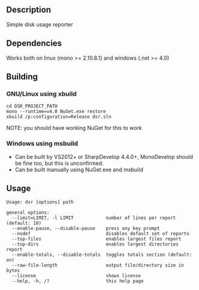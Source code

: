 ﻿## Description

Simple disk usage reporter

## Dependencies

Works both on linux (mono >= 2.10.8.1) and windows (.net >= 4.0)

## Building

### GNU/Linux using xbuild
```
cd DSR_PROJECT_PATH
mono --runtime=v4.0 NuGet.exe restore
xbuild /p:configuration=Release dsr.sln
```
NOTE: you should have working NuGet for this to work

### Windows using msbuild

* Can be built by VS2012+ or SharpDevelop 4.4.0+, MonoDevelop should be fine too, but this is unconfirmed.
* Can be built manually using NuGet.exe and msbuild

## Usage
```
Usage: dsr [options] path

general options:
  --limit=LIMIT, -l LIMIT            number of lines per report (default: 10)
  --enable-pause, --disable-pause    press any key prompt
  --nodef                            disables default set of reports
  --top-files                        enables largest files report
  --top-dirs                         enables largest directories report
  --enable-totals, --disable-totals  toggles totals section (default: on)
  --raw-file-length                  output file/directory size in bytes
  --license                          shows license
  --help, -h, /?                     this help page
```
